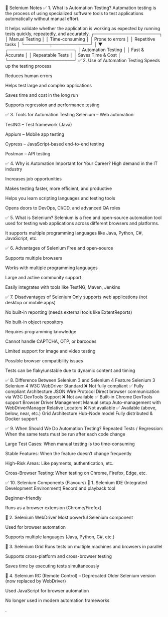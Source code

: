 🚀 Selenium Notes
✅ 1. What is Automation Testing?
Automation testing is the process of using specialized software tools to test applications automatically without manual effort.

It helps validate whether the application is working as expected by running tests quickly, repeatedly, and accurately.
              ┌─────────────────────┐
              │ Manual Testing      │
              │ Time-consuming      │
              │ Prone to errors     │
              │ Repetitive tasks    │
              └────────┬────────────┘
                       │
                       ▼
              ┌─────────────────────┐
              │ Automation Testing  │
              │ Fast & Accurate     │
              │ Repeatable Tests    │
              │ Saves Time & Cost   │
              └─────────────────────┘
✅ 2. Use of Automation Testing
Speeds up the testing process

Reduces human errors

Helps test large and complex applications

Saves time and cost in the long run

Supports regression and performance testing

✅ 3. Tools for Automation Testing
Selenium – Web automation

TestNG – Test framework (Java)

Appium – Mobile app testing

Cypress – JavaScript-based end-to-end testing

Postman – API testing

✅ 4. Why is Automation Important for Your Career?
High demand in the IT industry

Increases job opportunities

Makes testing faster, more efficient, and productive

Helps you learn scripting languages and testing tools

Opens doors to DevOps, CI/CD, and advanced QA roles

✅ 5. What is Selenium?
Selenium is a free and open-source automation tool used for testing web applications across different browsers and platforms.

It supports multiple programming languages like Java, Python, C#, JavaScript, etc.

✅ 6. Advantages of Selenium
Free and open-source

Supports multiple browsers

Works with multiple programming languages

Large and active community support

Easily integrates with tools like TestNG, Maven, Jenkins

✅ 7. Disadvantages of Selenium
Only supports web applications (not desktop or mobile apps)

No built-in reporting (needs external tools like ExtentReports)

No built-in object repository

Requires programming knowledge

Cannot handle CAPTCHA, OTP, or barcodes

Limited support for image and video testing

Possible browser compatibility issues

Tests can be flaky/unstable due to dynamic content and timing

✅ 8. Difference Between Selenium 3 and Selenium 4
Feature	Selenium 3	Selenium 4
W3C WebDriver Standard	❌ Not fully compliant	✅ Fully compliant
Architecture	JSON Wire Protocol	Direct browser communication via W3C
DevTools Support	❌ Not available	✅ Built-in Chrome DevTools support
Browser Driver Management	Manual setup	Auto-management with WebDriverManager
Relative Locators	❌ Not available	✅ Available (above, below, near, etc.)
Grid Architecture	Hub-Node model	Fully distributed & Docker support

✅ 9. When Should We Do Automation Testing?
Repeated Tests / Regression: When the same tests must be run after each code change

Large Test Cases: When manual testing is too time-consuming

Stable Features: When the feature doesn’t change frequently

High-Risk Areas: Like payments, authentication, etc.

Cross-Browser Testing: When testing on Chrome, Firefox, Edge, etc.

✅ 10. Selenium Components (Flavours)
🔹 1. Selenium IDE (Integrated Development Environment)
Record and playback tool

Beginner-friendly

Runs as a browser extension (Chrome/Firefox)

🔹 2. Selenium WebDriver
Most powerful Selenium component

Used for browser automation

Supports multiple languages (Java, Python, C#, etc.)

🔹 3. Selenium Grid
Runs tests on multiple machines and browsers in parallel

Supports cross-platform and cross-browser testing

Saves time by executing tests simultaneously

🔹 4. Selenium RC (Remote Control) – Deprecated
Older Selenium version (now replaced by WebDriver)

Used JavaScript for browser automation

No longer used in modern automation frameworks

.

      
